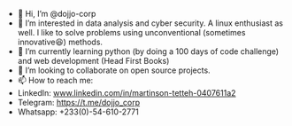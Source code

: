 - 👋 Hi, I’m @dojjo-corp
- 👀 I’m interested in data analysis and cyber security. A linux enthusiast as well. I like to solve problems using unconventional (sometimes innovative😆) methods.
- 🌱 I’m currently learning python (by doing a 100 days of code challenge) and web development (Head First Books)
- 💞️ I’m looking to collaborate on open source projects.
- 📫 How to reach me: 
-   LinkedIn:  www.linkedin.com/in/martinson-tetteh-0407611a2
-   Telegram: https://t.me/dojjo_corp
-   Whatsapp: +233(0)-54-610-2771

<!---
dojjo-corp/dojjo-corp is a ✨ special ✨ repository because its `README.md` (this file) appears on your GitHub profile.
You can click the Preview link to take a look at your changes.
--->
